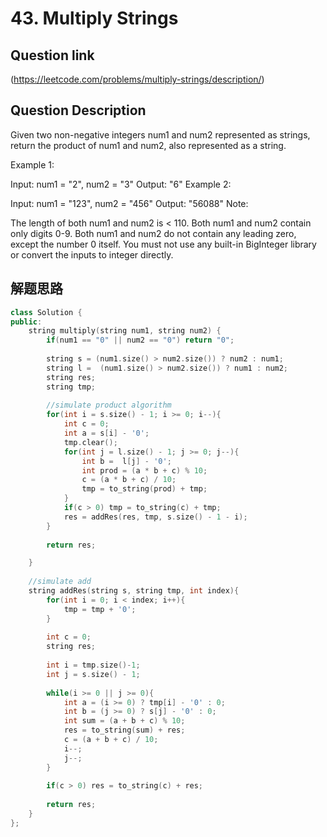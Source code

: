 # 43. Multiply Strings

## Question link
(https://leetcode.com/problems/multiply-strings/description/)

## Question Description

Given two non-negative integers num1 and num2 represented as strings, return the product of num1 and num2, also represented as a string.

Example 1:

Input: num1 = "2", num2 = "3"
Output: "6"
Example 2:

Input: num1 = "123", num2 = "456"
Output: "56088"
Note:

The length of both num1 and num2 is < 110.
Both num1 and num2 contain only digits 0-9.
Both num1 and num2 do not contain any leading zero, except the number 0 itself.
You must not use any built-in BigInteger library or convert the inputs to integer directly.

## 解题思路

```c++
class Solution {
public:
    string multiply(string num1, string num2) {
        if(num1 == "0" || num2 == "0") return "0";
        
        string s = (num1.size() > num2.size()) ? num2 : num1;
        string l =  (num1.size() > num2.size()) ? num1 : num2;
        string res;
        string tmp;
        
        //simulate product algorithm
        for(int i = s.size() - 1; i >= 0; i--){
            int c = 0;
            int a = s[i] - '0';
            tmp.clear();
            for(int j = l.size() - 1; j >= 0; j--){
                int b =  l[j] - '0';
                int prod = (a * b + c) % 10;
                c = (a * b + c) / 10;
                tmp = to_string(prod) + tmp; 
            }
            if(c > 0) tmp = to_string(c) + tmp;
            res = addRes(res, tmp, s.size() - 1 - i);
        }
        
        return res;  

    }
    
    //simulate add
    string addRes(string s, string tmp, int index){
        for(int i = 0; i < index; i++){
            tmp = tmp + '0';
        }
        
        int c = 0;
        string res;
        
        int i = tmp.size()-1;
        int j = s.size() - 1;
        
        while(i >= 0 || j >= 0){
            int a = (i >= 0) ? tmp[i] - '0' : 0;
            int b = (j >= 0) ? s[j] - '0' : 0;
            int sum = (a + b + c) % 10;
            res = to_string(sum) + res;
            c = (a + b + c) / 10;
            i--;
            j--;
        }
        
        if(c > 0) res = to_string(c) + res;
        
        return res;
    }
};
```